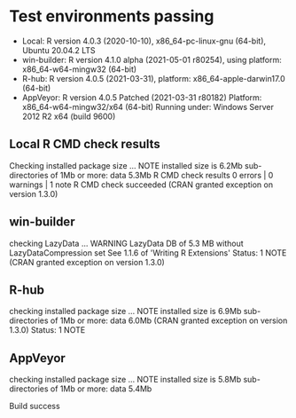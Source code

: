 
# Test environments passing
* Local: R version 4.0.3 (2020-10-10), x86_64-pc-linux-gnu (64-bit), Ubuntu 20.04.2 LTS
* win-builder: R version 4.1.0 alpha (2021-05-01 r80254), using platform: x86_64-w64-mingw32 (64-bit)
* R-hub: R version 4.0.5 (2021-03-31), platform: x86_64-apple-darwin17.0 (64-bit)
* AppVeyor: R version 4.0.5 Patched (2021-03-31 r80182)
Platform: x86_64-w64-mingw32/x64 (64-bit)
Running under: Windows Server 2012 R2 x64 (build 9600)


## Local R CMD check results
Checking installed package size ... NOTE
 installed size is  6.2Mb
     sub-directories of 1Mb or more:
       data   5.3Mb
R CMD check results
0 errors | 0 warnings | 1 note
R CMD check succeeded
(CRAN granted exception on version 1.3.0)

## win-builder
checking LazyData ... WARNING
  LazyData DB of 5.3 MB without LazyDataCompression set
  See 1.1.6 of 'Writing R Extensions'
  Status: 1 NOTE
(CRAN granted exception on version 1.3.0)

## R-hub 
checking installed package size ... NOTE
  installed size is  6.9Mb
  sub-directories of 1Mb or more:
    data   6.0Mb
(CRAN granted exception on version 1.3.0)
Status: 1 NOTE

## AppVeyor
checking installed package size ... NOTE
  installed size is  5.8Mb
  sub-directories of 1Mb or more:
    data   5.4Mb

Build success
  